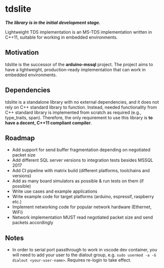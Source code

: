 # tdslite

***The library is in the initial development stage.***

Lightweight TDS implementation is an MS-TDS implementation written in C++11, suitable for working in embedded environments.

## Motivation

tdslite is the successor of the **arduino-mssql** project. The project aims to have a lightweight, production-ready implementation that can work in embedded environments.

## Dependencies

tdslite is a standalone library with no external dependencies, and it does not rely on C++ standard library to function. Instead, needed functionality from C++ standard library is implemented from scratch as required (e.g., type_traits, span). Therefore, the only requirement to use this library is **to have a decent, C++11 compliant compiler**.

## Roadmap

- Add support for send buffer fragmentation depending on negotiated packet size
- Add different SQL server versions to integration tests besides MSSQL 2017
- Add CI pipeline with matrix build (different platforms, toolchains and  versions)
- Add as many board simulators as possible & run tests on them (if possible)
- Write use cases and example applications
- Write example code for target platforms (arduino, espressif, raspberry etc.)
- Implement networking code for popular network hardware (Ethernet, WiFi)
- Network implementation MUST read negotiated packet size and send packets accordingly

## Notes

- In order to serial port passthrough to work in vscode dev container, you will need to add your user to the dialout group, e.g. `sudo usermod -a -G dialout <your-user-name>`. Requires re-login to take effect.